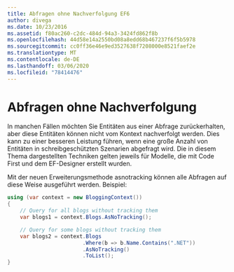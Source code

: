 ```yaml
---
title: Abfragen ohne Nachverfolgung EF6
author: divega
ms.date: 10/23/2016
ms.assetid: f80ac260-c2dc-484d-94a3-3424fd862f8b
ms.openlocfilehash: 44d58e14a2550bd08a8edd68b467237f6f5b5978
ms.sourcegitcommit: cc0ff36e46e9ed3527638f7208000e8521faef2e
ms.translationtype: MT
ms.contentlocale: de-DE
ms.lasthandoff: 03/06/2020
ms.locfileid: "78414476"
---
```

# <a name="no-tracking-queries"></a>Abfragen ohne Nachverfolgung
In manchen Fällen möchten Sie Entitäten aus einer Abfrage zurückerhalten, aber diese Entitäten können nicht vom Kontext nachverfolgt werden. Dies kann zu einer besseren Leistung führen, wenn eine große Anzahl von Entitäten in schreibgeschützten Szenarien abgefragt wird. Die in diesem Thema dargestellten Techniken gelten jeweils für Modelle, die mit Code First und dem EF-Designer erstellt wurden.  

Mit der neuen Erweiterungsmethode asnotracking können alle Abfragen auf diese Weise ausgeführt werden. Beispiel:  

``` csharp
using (var context = new BloggingContext())
{
    // Query for all blogs without tracking them
    var blogs1 = context.Blogs.AsNoTracking();

    // Query for some blogs without tracking them
    var blogs2 = context.Blogs
                        .Where(b => b.Name.Contains(".NET"))
                        .AsNoTracking()
                        .ToList();
}
```  
